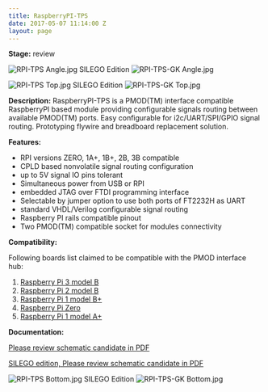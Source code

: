 ```yaml
---
title: RaspberryPI-TPS
date: 2017-05-07 11:14:00 Z
layout: page
---
```


**Stage:** review

![RPI-TPS Angle.jpg](/uploads/RaspberryPI-TPS/RPI-TPS%20Angle.jpg)
SILEGO Edition
![RPI-TPS-GK Angle.jpg](/uploads/RaspberryPI-TPS/RPI-TPS-GK%20Angle.jpg)

![RPI-TPS Top.jpg](/uploads/RaspberryPI-TPS/RPI-TPS%20Top.jpg)
SILEGO Edition
![RPI-TPS-GK Top.jpg](/uploads/RaspberryPI-TPS/RPI-TPS-GK%20Top.jpg)

**Description:**
RaspberryPI­-TPS is a PMOD(TM) interface compatible RaspberryPI based module providing configurable signals routing between available PMOD(TM) ports. Easy configurable for i2c/UART/SPI/GPIO signal routing. Prototyping fly­wire and bread­board replacement solution.

**Features:**
* RPI versions ZERO, 1A+, 1B+, 2B, 3B compatible
* CPLD based non­volatile signal routing configuration
* up to 5V signal IO pins tolerant
* Simultaneous power from USB or RPI
* embedded JTAG over FTDI programming interface
* Selectable by jumper option to use both ports of FT2232H as UART
* standard VHDL/Verilog configurable signal routing
* Raspberry PI rails compatible pinout
* Two PMOD(TM) compatible socket for modules connectivity

**Compatibility:**

Following boards list claimed to be compatible with the PMOD interface hub:
1. [Raspberry Pi 3 model B](https://www.raspberrypi.org/products/raspberry­pi­3­model­b/)
2. [Raspberry Pi 2 model B](https://www.raspberrypi.org/products/raspberry­pi­2­model­b/)
3. [Raspberry Pi 1 model B+](https://www.raspberrypi.org/products/model­b­plus/)
4. [Raspberry Pi Zero](https://www.raspberrypi.org/products/pi­zero/)
5. [Raspberry Pi 1 model A+](https://www.raspberrypi.org/products/model­a­plus/)

**Documentation:**

[Please review schematic candidate in PDF](/uploads/RaspberryPI-TPS/RPI-TPS%20r1%20Scheme.PDF)

[SILEGO edition, Please review schematic candidate in PDF](/uploads/RaspberryPI-TPS/RPI-TPS-GK%20r1%20Scheme.PDF)

![RPI-TPS Bottom.jpg](/uploads/RaspberryPI-TPS/RPI-TPS%20Bottom.jpg)
SILEGO Edition
![RPI-TPS-GK Bottom.jpg](/uploads/RaspberryPI-TPS/RPI-TPS-GK%20Bottom.jpg)
